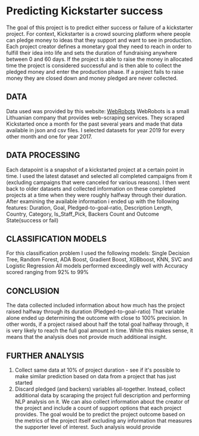# Predicting Kickstarter success 

The goal of this project is to predict either success or failure of a kickstarter project.
For context, Kickstarter is a crowd sourcing platform where people can pledge money to ideas that they support and want to 
see in production. Each project creator defines a monetary goal they need to reach in order to fulfill their idea into life
and sets the duration of fundraising anywhere between 0 and 60 days. If the project is able to raise the money in allocated time
the project is considered successful and is then able to collect the pledged money and enter the production phase. If a project
fails to raise money they are closed down and money pledged are never collected.


## DATA 
Data used was provided by this website: [WebRobots](https://webrobots.io/kickstarter-datasets/)
WebRobots is a small Lithuanian company that provides web-scraping services. They scraped Kickstarted once a month for the past
several years and made that data available in json and csv files. 
I selected datasets for year 2019 for every other month and one for year 2017. 


## DATA PROCESSING
Each datapoint is a snapshot of a kickstarted project at a certain point in time. I used the latest dataset and selected 
all completed campaigns from it (excluding campaigns that were canceled for various reasons). I then went back to older datasets
and collected information on these completed projects at a time when they were roughly halfway through their duration.
After examining the available information i ended up with the following features:
Duration, Goal, Pledged-to-goal-ratio, Description Length, Country, Category, Is_Staff_Pick, Backers Count
and Outcome State(success or fail)

## CLASSIFICATION MODELS
For this classification problem I used the following models:
Single Decision Tree, Random Forest, ADA Boost, Gradient Boost, XGBboost, KNN, SVC and Logistic Regression
All models performed exceedingly well with Accuracy scored ranging from 92% to 99%

## CONCLUSION
The data collected included information about how much has the project raised halfway through its duration (Pledged-to-goal-ratio)
That variable alone ended up determining the outcome with close to 100% precision. In other words, if a project 
raised about half the total goal halfway through, it is very likely to reach the full goal amount in time. 
While this makes sense, it means that the analysis does not provide much additional insight.

## FURTHER ANALYSIS 
1. Collect same data at 10% of project duration - see if it's possible to make similar prediction based on data from a project 
that has just started
2. Discard pledged (and backers) variables all-together. Instead, collect additional data by scaraping the project full description 
and performing NLP analysis on it. We can also collect information about the creator of the project and include a count of 
support options that each project provides. The goal would be to predict the project outcome based on the metrics of the 
project itself excluding any information that measures the supporter level of interest. Such analysis would provide 
